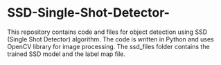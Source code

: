 # SSD-Single-Shot-Detector-
This repository contains code and files for object detection using SSD (Single Shot Detector) algorithm. The code is written in Python and uses OpenCV library for image processing. The ssd_files folder contains the trained SSD model and the label map file. 
